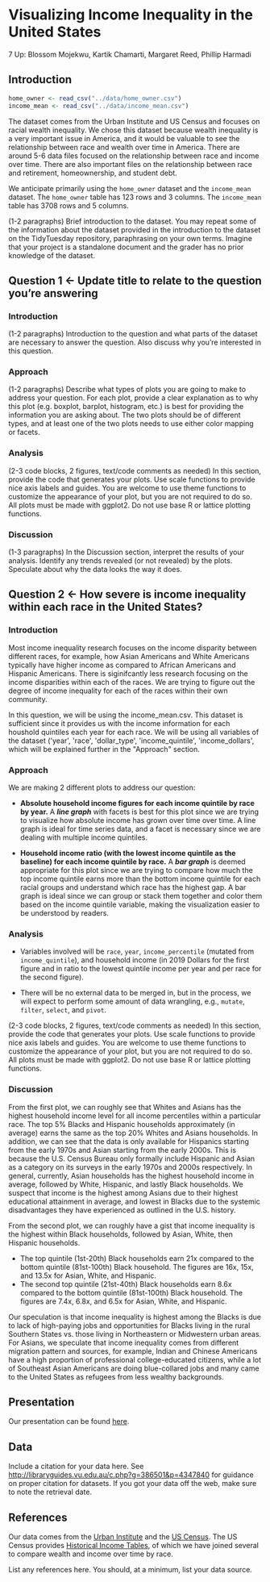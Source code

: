Visualizing Income Inequality in the United States
================
7 Up: Blossom Mojekwu, Kartik Chamarti, Margaret Reed, Phillip Harmadi

## Introduction

``` r
home_owner <- read_csv("../data/home_owner.csv")
income_mean <- read_csv("../data/income_mean.csv")
```

The dataset comes from the Urban Institute and US Census and focuses on
racial wealth inequality. We chose this dataset because wealth
inequality is a very important issue in America, and it would be
valuable to see the relationship between race and wealth over time in
America. There are around 5-6 data files focused on the relationship
between race and income over time. There are also important files on the
relationship between race and retirement, homeownership, and student
debt.

We anticipate primarily using the `home_owner` dataset and the
`income_mean` dataset. The `home_owner` table has 123 rows and 3
columns. The `income_mean` table has 3708 rows and 5 columns.

(1-2 paragraphs) Brief introduction to the dataset. You may repeat some
of the information about the dataset provided in the introduction to the
dataset on the TidyTuesday repository, paraphrasing on your own terms.
Imagine that your project is a standalone document and the grader has no
prior knowledge of the dataset.

## Question 1 &lt;- Update title to relate to the question you’re answering

### Introduction

(1-2 paragraphs) Introduction to the question and what parts of the
dataset are necessary to answer the question. Also discuss why you’re
interested in this question.

### Approach

(1-2 paragraphs) Describe what types of plots you are going to make to
address your question. For each plot, provide a clear explanation as to
why this plot (e.g. boxplot, barplot, histogram, etc.) is best for
providing the information you are asking about. The two plots should be
of different types, and at least one of the two plots needs to use
either color mapping or facets.

### Analysis

(2-3 code blocks, 2 figures, text/code comments as needed) In this
section, provide the code that generates your plots. Use scale functions
to provide nice axis labels and guides. You are welcome to use theme
functions to customize the appearance of your plot, but you are not
required to do so. All plots must be made with ggplot2. Do not use base
R or lattice plotting functions.

### Discussion

(1-3 paragraphs) In the Discussion section, interpret the results of
your analysis. Identify any trends revealed (or not revealed) by the
plots. Speculate about why the data looks the way it does.

## Question 2 &lt;- How severe is income inequality within each race in the United States?

### Introduction

Most income inequality research focuses on the income disparity between 
different races, for example, how Asian Americans and White Americans
typically have higher income as compared to African Americans and 
Hispanic Americans. There is siginifcantly less research focusing on
the income disparities within each of the races. We are trying to 
figure out the degree of income inequality for each of the races
within their own community.

In this question, we will be using the income_mean.csv. This dataset
is sufficient since it provides us with the income information for
each houshold quintiles each year for each race. We will be using all 
variables of the dataset ('year', 'race', 'dollar_type', 
'income_quintile', 'income_dollars', which will be explained further 
in the "Approach" section.

### Approach

We are making 2 different plots to address our question:

  - **Absolute household income figures for each income quintile by race by 
    year.** A ***line graph*** with facets is best for this plot since we are 
    trying to visualize how absolute income has grown over time over time.
    A line graph is ideal for time series data, and a facet is necessary since
    we are dealing with multiple income quintiles.

  - **Household income ratio (with the lowest income quintile as the baseline) 
    for each income quintile by race.** A ***bar graph*** is deemed appropriate 
    for this plot since we are trying to compare how much the top income quintile 
    earns more than the bottom income quintile for each racial groups and
    understand which race has the highest gap. A bar graph is ideal since we can 
    group or stack them together and color them based on the income quintile
    variable, making the visualization easier to be understood by readers.

### Analysis

  - Variables involved will be `race`, `year`, `income_percentile`
    (mutated from `income_quintile`), and household income (in 2019
    Dollars for the first figure and in ratio to the lowest quintile
    income per year and per race for the second figure).

  - There will be no external data to be merged in, but in the process,
    we will expect to perform some amount of data wrangling, e.g.,
    `mutate`, `filter`, `select`, and `pivot`.

(2-3 code blocks, 2 figures, text/code comments as needed) In this
section, provide the code that generates your plots. Use scale functions
to provide nice axis labels and guides. You are welcome to use theme
functions to customize the appearance of your plot, but you are not
required to do so. All plots must be made with ggplot2. Do not use base
R or lattice plotting functions.

### Discussion

From the first plot, we can roughly see that Whites and Asians has the highest
household income level for all income percentiles within a particular race.
The top 5% Blacks and Hispanic households approximately (in average) earns the 
same as the top 20% Whites and Asians households. In addition, we can see that
the data is only available for Hispanics starting from the early 1970s and 
Asian starting from the early 2000s. This is because the U.S. Census Bureau 
only formally include Hispanic and Asian as a category on its surveys in the 
early 1970s and 2000s respectively. In general, currently, Asian households has 
the highest household income in average, followed by White, Hispanic, and lastly 
Black households. We suspect that income is the highest among Asians due to their 
highest educational attainment in average, and lowest in Blacks due to the systemic
disadvantages they have experienced as outlined in the U.S. history.

From the second plot, we can roughly have a gist that income inequality is the
highest within Black households, followed by Asian, White, then Hispanic 
households. 
  - The top quintile (1st-20th) Black households earn 21x compared to
    the bottom quintile (81st-100th) Black household. The figures are 16x, 15x, and 
    13.5x for Asian, White, and Hispanic.
  - The second top quintile (21st-40th) Black households earn 8.6x compared to
    the bottom quintile (81st-100th) Black household. The figures are 7.4x, 6.8x, and 
    6.5x for Asian, White, and Hispanic.

Our speculation is that income inequality is highest among the Blacks is due to 
lack of high-paying jobs and opportunities for Blacks living in the rural Southern 
States vs. those living in Northeastern or Midwestern urban areas. For Asians,
we speculate that income inequality comes from different migration pattern and 
sources, for example, Indian and Chinese Americans have a high proportion of
professional college-educated citizens, while a lot of Southeast Asian Americans
are doing blue-collared jobs and many came to the United States as refugees
from less wealthy backgrounds.

## Presentation

Our presentation can be found [here](presentation/presentation.html).

## Data

Include a citation for your data here. See
<http://libraryguides.vu.edu.au/c.php?g=386501&p=4347840> for guidance
on proper citation for datasets. If you got your data off the web, make
sure to note the retrieval date.

## References

Our data comes from the [Urban Institute](https://apps.urban.org/features/wealth-inequality-charts/) 
and the [US Census](https://www.census.gov/data/tables/time-series/demo/income-poverty/historical-income-households.html). 
The US Census provides [Historical Income Tables](https://www.census.gov/data/tables/time-series/demo/income-poverty/historical-income-households.html), 
of which we have joined several to compare wealth and income over time by race.

List any references here. You should, at a minimum, list your data
source.
